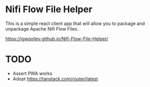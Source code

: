 # Nifi Flow File Helper

This is a simple react client app that will allow you to package and unpackage Apache Nifi Flow Files.

https://jgwoolley.github.io/Nifi-Flow-File-Helper/

# TODO

- Assert PWA works
- Adopt https://tanstack.com/router/latest